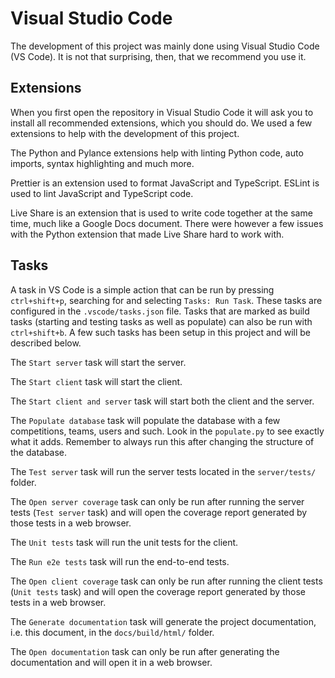 # Visual Studio Code

The development of this project was mainly done using Visual Studio Code (VS Code).
It is not that surprising, then, that we recommend you use it.

## Extensions

When you first open the repository in Visual Studio Code it will ask you to install all recommended extensions, which you should do.
We used a few extensions to help with the development of this project.

The Python and Pylance extensions help with linting Python code, auto imports, syntax highlighting and much more.

Prettier is an extension used to format JavaScript and TypeScript.
ESLint is used to lint JavaScript and TypeScript code.

Live Share is an extension that is used to write code together at the same time, much like a Google Docs document.
There were however a few issues with the Python extension that made Live Share hard to work with.

## Tasks

A task in VS Code is a simple action that can be run by pressing `ctrl+shift+p`, searching for and selecting `Tasks: Run Task`.
These tasks are configured in the `.vscode/tasks.json` file.
Tasks that are marked as build tasks (starting and testing tasks as well as populate) can also be run with `ctrl+shift+b`.
A few such tasks has been setup in this project and will be described below.

The `Start server` task will start the server.

The `Start client` task will start the client.

The `Start client and server` task will start both the client and the server.

The `Populate database` task will populate the database with a few competitions, teams, users and such. Look in the `populate.py` to see exactly what it adds. Remember to always run this after changing the structure of the database.

The `Test server` task will run the server tests located in the `server/tests/` folder.

The `Open server coverage` task can only be run after running the server tests (`Test server` task) and will open the coverage report generated by those tests in a web browser.

The `Unit tests` task will run the unit tests for the client.

The `Run e2e tests` task will run the end-to-end tests.

The `Open client coverage` task can only be run after running the client tests (`Unit tests` task) and will open the coverage report generated by those tests in a web browser.

The `Generate documentation` task will generate the project documentation, i.e. this document, in the `docs/build/html/` folder.

The `Open documentation` task can only be run after generating the documentation and will open it in a web browser.
